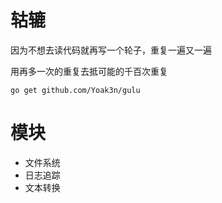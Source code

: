 # 轱辘
因为不想去读代码就再写一个轮子，重复一遍又一遍

用再多一次的重复去抵可能的千百次重复
```shell
go get github.com/Yoak3n/gulu
```

# 模块
- 文件系统
- 日志追踪
- 文本转换